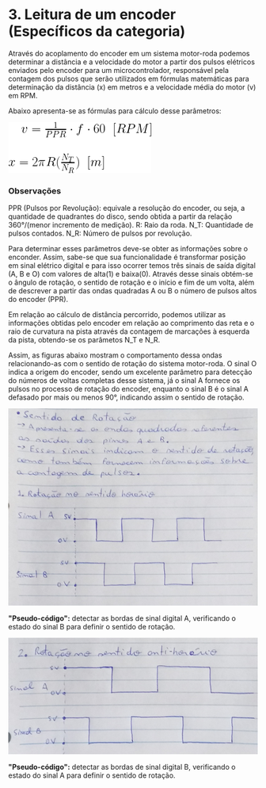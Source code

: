 # 3. Leitura de um encoder  (Específicos da categoria)

Através do acoplamento do encoder em um sistema motor-roda podemos determinar a distância e a velocidade do motor a partir dos pulsos elétricos enviados pelo encoder para um microcontrolador, responsável pela contagem dos pulsos que serão utilizados em fórmulas matemáticas para determinação da distância (x) em metros e a velocidade média  do motor (v) em RPM.

Abaixo apresenta-se as fórmulas para cálculo desse parâmetros:

![](https://github.com/giovannirdias/Desafio-TAMANDUATECH---Segue-Linha/blob/main/Desafio%20Programa%C3%A7%C3%A3o/(Especifico)%20Q3/math_formulas.png)

### **Observações** 
PPR (Pulsos por Revolução): equivale a resolução do encoder, ou seja, a quantidade de quadrantes do disco, sendo obtida a partir da relação 360°/(menor incremento de medição).
R: Raio da roda.
N_T: Quantidade de pulsos contados.
N_R: Número de pulsos por revolução.

Para determinar esses parâmetros deve-se obter as informações sobre o enconder. Assim, sabe-se que sua funcionalidade é transformar posição em sinal elétrico digital e para isso ocorrer temos três sinais de saída digital (A, B e O) com valores de alta(1) e baixa(0). Através desse sinais obtém-se o ângulo de rotação, o sentido de rotação e o início e fim de um volta, além de descrever a partir das ondas quadradas A ou B o número de pulsos altos do encoder (PPR).

Em relação ao cálculo de distância percorrido, podemos utilizar as informações obtidas pelo encoder em relação ao comprimento das reta e o raio de curvatura na pista através da contagem de marcações à esquerda da pista, obtendo-se os parâmetos N_T e N_R.

Assim, as figuras abaixo mostram o comportamento dessa ondas relacionando-as com o sentido de rotação do sistema motor-roda. O sinal O indica a origem do encoder, sendo um excelente parâmetro para detecção do números de voltas completas desse sistema, já o sinal A fornece os pulsos no processo de rotação do encoder, enquanto o sinal B é o sinal A defasado por mais ou menos 90°, indicando assim o sentido de rotação.

![](https://github.com/giovannirdias/Desafio-TAMANDUATECH---Segue-Linha/blob/main/Desafio%20Programa%C3%A7%C3%A3o/(Especifico)%20Q3/CW_motor.jpg)

**"Pseudo-código":** detectar as bordas de sinal digital A, verificando o estado do sinal B para definir o sentido de rotação.

![](https://github.com/giovannirdias/Desafio-TAMANDUATECH---Segue-Linha/blob/main/Desafio%20Programa%C3%A7%C3%A3o/(Especifico)%20Q3/CCW_motor.jpg)

**"Pseudo-código":** detectar as bordas de sinal digital B, verificando o estado do sinal A para definir o sentido de rotação.
